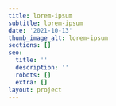 ```yaml
---
title: lorem-ipsum
subtitle: lorem-ipsum
date: '2021-10-13'
thumb_image_alt: lorem-ipsum
sections: []
seo:
  title: ''
  description: ''
  robots: []
  extra: []
layout: project
---
```

